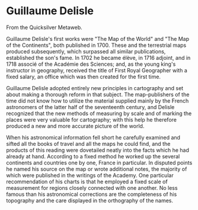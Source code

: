 
# Guillaume Delisle

From the Quicksilver Metaweb.

Guillaume Delisle's first works were "The Map of the World" and "The Map of the Continents", both published in 1700. These and the terrestrial maps produced subsequently, which surpassed all similar publications, established the son's fame. In 1702 he became élève, in 1716 adjoint, and in 1718 associé of the Académie des Sciences; and, as the young king's instructor in geography, received the title of First Royal Geographer with a fixed salary, an office which was then created for the first time. 

Guillaume Delisle adopted entirely new principles in cartography and set about making a thorough reform in that subject. The map-publishers of the time did not know how to utilize the material supplied mainly by the French astronomers of the latter half of the seventeenth century, and Delisle recognized that the new methods of measuring by scale and of marking the places were very valuable for cartography; with this help he therefore produced a new and more accurate picture of the world. 

When his astronomical information fell short he carefully examined and sifted all the books of travel and all the maps he could find, and the products of this reading were dovetailed neatly into the facts which he had already at hand. According to a fixed method he worked up the several continents and countries one by one, France in particular. In disputed points he named his source on the map or wrote additional notes, the majority of which were published in the writings of the Academy. One particular recommendation of his charts is that he employed a fixed scale of measurement for regions closely connected with one another. No less famous than his astronomical corrections are the completeness of his topography and the care displayed in the orthography of the names.
